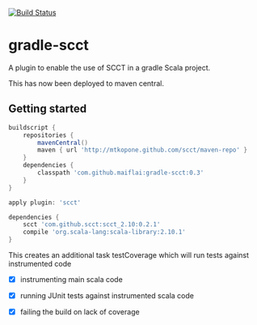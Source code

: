 [![Build Status](https://travis-ci.org/SCCT/gradle-scct.png?branch=master)](https://travis-ci.org/SCCT/gradle-scct)

gradle-scct
===========
A plugin to enable the use of SCCT in a gradle Scala project.

This has now been deployed to maven central.

Getting started
---------------
```groovy
buildscript {
    repositories {
        mavenCentral()
        maven { url 'http://mtkopone.github.com/scct/maven-repo' }
    }
    dependencies {
        classpath 'com.github.maiflai:gradle-scct:0.3'
    }
}

apply plugin: 'scct'

dependencies {
    scct 'com.github.scct:scct_2.10:0.2.1'
    compile 'org.scala-lang:scala-library:2.10.1'
}
```

This creates an additional task testCoverage which will run tests against instrumented code

- [x] instrumenting main scala code
- [x] running JUnit tests against instrumented scala code
- [x] failing the build on lack of coverage

